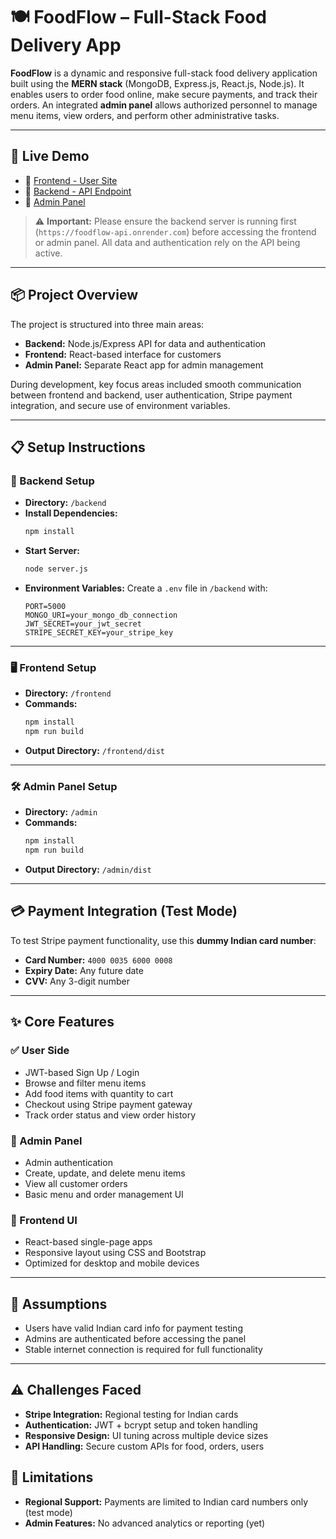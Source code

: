 
# 🍽️ FoodFlow – Full-Stack Food Delivery App

**FoodFlow** is a dynamic and responsive full-stack food delivery application built using the **MERN stack** (MongoDB, Express.js, React.js, Node.js). It enables users to order food online, make secure payments, and track their orders. An integrated **admin panel** allows authorized personnel to manage menu items, view orders, and perform other administrative tasks.

---

## 🚀 Live Demo

- 🔗 [Frontend - User Site]([https://foodflow-ui.onrender.com](https://foodflow-ui.onrender.com/))
- 🔗 [Backend - API Endpoint]([https://foodflow-api.onrender.com](https://foodflow-qy5a.onrender.com/))
- 🔗 [Admin Panel]([https://foodflow-admin.onrender.com](https://full-stack-task-management-app-8s31.onrender.com/list))

> ⚠️ **Important:** Please ensure the backend server is running first (`https://foodflow-api.onrender.com`) before accessing the frontend or admin panel. All data and authentication rely on the API being active.


---

## 📦 Project Overview

The project is structured into three main areas:
- **Backend:** Node.js/Express API for data and authentication
- **Frontend:** React-based interface for customers
- **Admin Panel:** Separate React app for admin management

During development, key focus areas included smooth communication between frontend and backend, user authentication, Stripe payment integration, and secure use of environment variables.

---

## 📋 Setup Instructions

### 🔧 Backend Setup
- **Directory:** `/backend`
- **Install Dependencies:**
  ```bash
  npm install
  ```
- **Start Server:**
  ```bash
  node server.js
  ```
- **Environment Variables:**
  Create a `.env` file in `/backend` with:
  ```env
  PORT=5000
  MONGO_URI=your_mongo_db_connection
  JWT_SECRET=your_jwt_secret
  STRIPE_SECRET_KEY=your_stripe_key
  ```

---

### 🖥️ Frontend Setup
- **Directory:** `/frontend`
- **Commands:**
  ```bash
  npm install
  npm run build
  ```
- **Output Directory:** `/frontend/dist`

---

### 🛠 Admin Panel Setup
- **Directory:** `/admin`
- **Commands:**
  ```bash
  npm install
  npm run build
  ```
- **Output Directory:** `/admin/dist`

---

## 💳 Payment Integration (Test Mode)

To test Stripe payment functionality, use this **dummy Indian card number**:

- **Card Number:** `4000 0035 6000 0008`
- **Expiry Date:** Any future date
- **CVV:** Any 3-digit number

---

## ✨ Core Features

### ✅ User Side
- JWT-based Sign Up / Login
- Browse and filter menu items
- Add food items with quantity to cart
- Checkout using Stripe payment gateway
- Track order status and view order history

### 🔐 Admin Panel
- Admin authentication
- Create, update, and delete menu items
- View all customer orders
- Basic menu and order management UI

### 🎨 Frontend UI
- React-based single-page apps
- Responsive layout using CSS and Bootstrap
- Optimized for desktop and mobile devices

---

## 🔐 Assumptions

- Users have valid Indian card info for payment testing
- Admins are authenticated before accessing the panel
- Stable internet connection is required for full functionality

---

## ⚠️ Challenges Faced

- **Stripe Integration:** Regional testing for Indian cards
- **Authentication:** JWT + bcrypt setup and token handling
- **Responsive Design:** UI tuning across multiple device sizes
- **API Handling:** Secure custom APIs for food, orders, users



## 🚫 Limitations

- **Regional Support:** Payments are limited to Indian card numbers only (test mode)
- **Admin Features:** No advanced analytics or reporting (yet)

